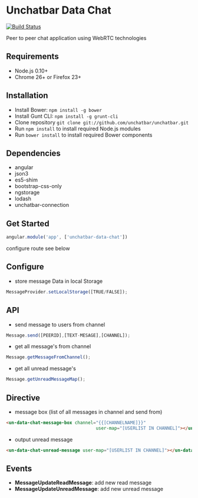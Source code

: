 # Unchatbar Data Chat
[![Build Status](https://travis-ci.org/unchatbar/unchatbar-text-message.svg?branch=master)](https://travis-ci.org/unchatbar/unchatbar-text-message)

Peer to peer chat application using WebRTC technologies

## Requirements
* Node.js 0.10+
* Chrome 26+ or Firefox 23+

## Installation
* Install Bower: `npm install -g bower`
* Install Gunt CLI: `npm install -g grunt-cli`
* Clone repository `git clone git://github.com/unchatbar/unchatbar.git`
* Run `npm install` to install required Node.js modules
* Run `bower install` to install required Bower components


## Dependencies
* angular
* json3
* es5-shim
* bootstrap-css-only
* ngstorage
* lodash
* unchatbar-connection


## Get Started
```javascript
angular.module('app', ['unchatbar-data-chat'])
```

configure route see below




## Configure


* store message Data in local Storage

>
```javascript
MessageProvider.setLocalStorage([TRUE/FALSE]);
```


## API
* send message to users from channel

>
```javascript
Message.send([PEERID],[TEXT-MESAGE],[CHANNEL]);
```

* get all message's from channel

>
```javascript
Message.getMessageFromChannel();
```

* get all unread message's

>
```javascript
Message.getUnreadMessageMap();
```

## Directive

* message box (list of all messages in channel and send from)

>
```html
<un-data-chat-message-box channel="{{[CHANNELNAME]}}"
                                  user-map="[USERLIST IN CHANNEL]"></un-data-chat-message-box>
```


* output unread message

>
```html
<un-data-chat-unread-message user-map="[USERLIST IN CHANNEL]"></un-data-chat-unread-message>
```

## Events

* **MessageUpdateReadMessage**: add new read message
* **MessageUpdateUnreadMessage**: add new unread message
